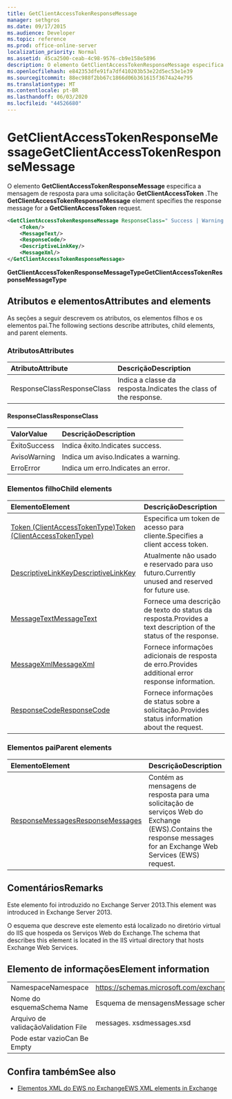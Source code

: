 ```yaml
---
title: GetClientAccessTokenResponseMessage
manager: sethgros
ms.date: 09/17/2015
ms.audience: Developer
ms.topic: reference
ms.prod: office-online-server
localization_priority: Normal
ms.assetid: 45ca2500-ceab-4c98-9576-cb9e158e5896
description: O elemento GetClientAccessTokenResponseMessage especifica a mensagem de resposta para uma solicitação GetClientAccessToken.
ms.openlocfilehash: e842353dfe91fa7df410203b53e22d5ec53e1e39
ms.sourcegitcommit: 88ec988f2bb67c1866d06b361615f3674a24e795
ms.translationtype: MT
ms.contentlocale: pt-BR
ms.lasthandoff: 06/03/2020
ms.locfileid: "44526680"
---
```

# <a name="getclientaccesstokenresponsemessage"></a><span data-ttu-id="1bfca-103">GetClientAccessTokenResponseMessage</span><span class="sxs-lookup"><span data-stu-id="1bfca-103">GetClientAccessTokenResponseMessage</span></span>

<span data-ttu-id="1bfca-104">O elemento **GetClientAccessTokenResponseMessage** especifica a mensagem de resposta para uma solicitação **GetClientAccessToken** .</span><span class="sxs-lookup"><span data-stu-id="1bfca-104">The **GetClientAccessTokenResponseMessage** element specifies the response message for a **GetClientAccessToken** request.</span></span> 
  
```XML
<GetClientAccessTokenResponseMessage ResponseClass=" Success | Warning | Error ">
    <Token/>
    <MessageText/>
    <ResponseCode/>
    <DescriptiveLinkKey/>
    <MessageXml/>
</GetClientAccessTokenResponseMessage>
```

 <span data-ttu-id="1bfca-105">**GetClientAccessTokenResponseMessageType**</span><span class="sxs-lookup"><span data-stu-id="1bfca-105">**GetClientAccessTokenResponseMessageType**</span></span>
## <a name="attributes-and-elements"></a><span data-ttu-id="1bfca-106">Atributos e elementos</span><span class="sxs-lookup"><span data-stu-id="1bfca-106">Attributes and elements</span></span>

<span data-ttu-id="1bfca-107">As seções a seguir descrevem os atributos, os elementos filhos e os elementos pai.</span><span class="sxs-lookup"><span data-stu-id="1bfca-107">The following sections describe attributes, child elements, and parent elements.</span></span>
  
### <a name="attributes"></a><span data-ttu-id="1bfca-108">Atributos</span><span class="sxs-lookup"><span data-stu-id="1bfca-108">Attributes</span></span>

|<span data-ttu-id="1bfca-109">**Atributo**</span><span class="sxs-lookup"><span data-stu-id="1bfca-109">**Attribute**</span></span>|<span data-ttu-id="1bfca-110">**Descrição**</span><span class="sxs-lookup"><span data-stu-id="1bfca-110">**Description**</span></span>|
|:-----|:-----|
|<span data-ttu-id="1bfca-111">ResponseClass</span><span class="sxs-lookup"><span data-stu-id="1bfca-111">ResponseClass</span></span>  <br/> |<span data-ttu-id="1bfca-112">Indica a classe da resposta.</span><span class="sxs-lookup"><span data-stu-id="1bfca-112">Indicates the class of the response.</span></span>  <br/> |
   
#### <a name="responseclass"></a><span data-ttu-id="1bfca-113">ResponseClass</span><span class="sxs-lookup"><span data-stu-id="1bfca-113">ResponseClass</span></span>

|<span data-ttu-id="1bfca-114">**Valor**</span><span class="sxs-lookup"><span data-stu-id="1bfca-114">**Value**</span></span>|<span data-ttu-id="1bfca-115">**Descrição**</span><span class="sxs-lookup"><span data-stu-id="1bfca-115">**Description**</span></span>|
|:-----|:-----|
|<span data-ttu-id="1bfca-116">Êxito</span><span class="sxs-lookup"><span data-stu-id="1bfca-116">Success</span></span>  <br/> |<span data-ttu-id="1bfca-117">Indica êxito.</span><span class="sxs-lookup"><span data-stu-id="1bfca-117">Indicates success.</span></span>  <br/> |
|<span data-ttu-id="1bfca-118">Aviso</span><span class="sxs-lookup"><span data-stu-id="1bfca-118">Warning</span></span>  <br/> |<span data-ttu-id="1bfca-119">Indica um aviso.</span><span class="sxs-lookup"><span data-stu-id="1bfca-119">Indicates a warning.</span></span>  <br/> |
|<span data-ttu-id="1bfca-120">Erro</span><span class="sxs-lookup"><span data-stu-id="1bfca-120">Error</span></span>  <br/> |<span data-ttu-id="1bfca-121">Indica um erro.</span><span class="sxs-lookup"><span data-stu-id="1bfca-121">Indicates an error.</span></span>  <br/> |
   
### <a name="child-elements"></a><span data-ttu-id="1bfca-122">Elementos filho</span><span class="sxs-lookup"><span data-stu-id="1bfca-122">Child elements</span></span>

|<span data-ttu-id="1bfca-123">**Elemento**</span><span class="sxs-lookup"><span data-stu-id="1bfca-123">**Element**</span></span>|<span data-ttu-id="1bfca-124">**Descrição**</span><span class="sxs-lookup"><span data-stu-id="1bfca-124">**Description**</span></span>|
|:-----|:-----|
|[<span data-ttu-id="1bfca-125">Token (ClientAccessTokenType)</span><span class="sxs-lookup"><span data-stu-id="1bfca-125">Token (ClientAccessTokenType)</span></span>](token-clientaccesstokentype.md) <br/> |<span data-ttu-id="1bfca-126">Especifica um token de acesso para cliente.</span><span class="sxs-lookup"><span data-stu-id="1bfca-126">Specifies a client access token.</span></span>  <br/> |
|[<span data-ttu-id="1bfca-127">DescriptiveLinkKey</span><span class="sxs-lookup"><span data-stu-id="1bfca-127">DescriptiveLinkKey</span></span>](descriptivelinkkey.md) <br/> |<span data-ttu-id="1bfca-128">Atualmente não usado e reservado para uso futuro.</span><span class="sxs-lookup"><span data-stu-id="1bfca-128">Currently unused and reserved for future use.</span></span>  <br/> |
|[<span data-ttu-id="1bfca-129">MessageText</span><span class="sxs-lookup"><span data-stu-id="1bfca-129">MessageText</span></span>](messagetext.md) <br/> |<span data-ttu-id="1bfca-130">Fornece uma descrição de texto do status da resposta.</span><span class="sxs-lookup"><span data-stu-id="1bfca-130">Provides a text description of the status of the response.</span></span>  <br/> |
|[<span data-ttu-id="1bfca-131">MessageXml</span><span class="sxs-lookup"><span data-stu-id="1bfca-131">MessageXml</span></span>](messagexml.md) <br/> |<span data-ttu-id="1bfca-132">Fornece informações adicionais de resposta de erro.</span><span class="sxs-lookup"><span data-stu-id="1bfca-132">Provides additional error response information.</span></span>  <br/> |
|[<span data-ttu-id="1bfca-133">ResponseCode</span><span class="sxs-lookup"><span data-stu-id="1bfca-133">ResponseCode</span></span>](responsecode.md) <br/> |<span data-ttu-id="1bfca-134">Fornece informações de status sobre a solicitação.</span><span class="sxs-lookup"><span data-stu-id="1bfca-134">Provides status information about the request.</span></span>  <br/> |
   
### <a name="parent-elements"></a><span data-ttu-id="1bfca-135">Elementos pai</span><span class="sxs-lookup"><span data-stu-id="1bfca-135">Parent elements</span></span>

|<span data-ttu-id="1bfca-136">**Elemento**</span><span class="sxs-lookup"><span data-stu-id="1bfca-136">**Element**</span></span>|<span data-ttu-id="1bfca-137">**Descrição**</span><span class="sxs-lookup"><span data-stu-id="1bfca-137">**Description**</span></span>|
|:-----|:-----|
|[<span data-ttu-id="1bfca-138">ResponseMessages</span><span class="sxs-lookup"><span data-stu-id="1bfca-138">ResponseMessages</span></span>](responsemessages.md) <br/> |<span data-ttu-id="1bfca-139">Contém as mensagens de resposta para uma solicitação de serviços Web do Exchange (EWS).</span><span class="sxs-lookup"><span data-stu-id="1bfca-139">Contains the response messages for an Exchange Web Services (EWS) request.</span></span>  <br/> |
   
## <a name="remarks"></a><span data-ttu-id="1bfca-140">Comentários</span><span class="sxs-lookup"><span data-stu-id="1bfca-140">Remarks</span></span>

<span data-ttu-id="1bfca-141">Este elemento foi introduzido no Exchange Server 2013.</span><span class="sxs-lookup"><span data-stu-id="1bfca-141">This element was introduced in Exchange Server 2013.</span></span>
  
<span data-ttu-id="1bfca-142">O esquema que descreve este elemento está localizado no diretório virtual do IIS que hospeda os Serviços Web do Exchange.</span><span class="sxs-lookup"><span data-stu-id="1bfca-142">The schema that describes this element is located in the IIS virtual directory that hosts Exchange Web Services.</span></span>
  
## <a name="element-information"></a><span data-ttu-id="1bfca-143">Elemento de informações</span><span class="sxs-lookup"><span data-stu-id="1bfca-143">Element information</span></span>

|||
|:-----|:-----|
|<span data-ttu-id="1bfca-144">Namespace</span><span class="sxs-lookup"><span data-stu-id="1bfca-144">Namespace</span></span>  <br/> |https://schemas.microsoft.com/exchange/services/2006/messages  <br/> |
|<span data-ttu-id="1bfca-145">Nome do esquema</span><span class="sxs-lookup"><span data-stu-id="1bfca-145">Schema Name</span></span>  <br/> |<span data-ttu-id="1bfca-146">Esquema de mensagens</span><span class="sxs-lookup"><span data-stu-id="1bfca-146">Message schema</span></span>  <br/> |
|<span data-ttu-id="1bfca-147">Arquivo de validação</span><span class="sxs-lookup"><span data-stu-id="1bfca-147">Validation File</span></span>  <br/> |<span data-ttu-id="1bfca-148">messages. xsd</span><span class="sxs-lookup"><span data-stu-id="1bfca-148">messages.xsd</span></span>  <br/> |
|<span data-ttu-id="1bfca-149">Pode estar vazio</span><span class="sxs-lookup"><span data-stu-id="1bfca-149">Can Be Empty</span></span>  <br/> ||
   
## <a name="see-also"></a><span data-ttu-id="1bfca-150">Confira também</span><span class="sxs-lookup"><span data-stu-id="1bfca-150">See also</span></span>



- [<span data-ttu-id="1bfca-151">Elementos XML do EWS no Exchange</span><span class="sxs-lookup"><span data-stu-id="1bfca-151">EWS XML elements in Exchange</span></span>](ews-xml-elements-in-exchange.md)


